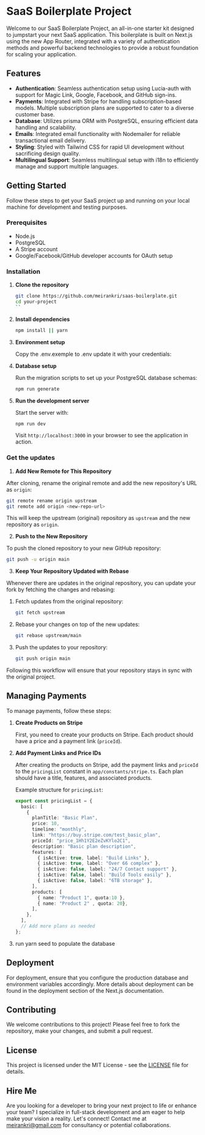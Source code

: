 # SaaS Boilerplate Project

Welcome to our SaaS Boilerplate Project, an all-in-one starter kit designed to jumpstart your next SaaS application. This boilerplate is built on Next.js using the new App Router, integrated with a variety of authentication methods and powerful backend technologies to provide a robust foundation for scaling your application.

## Features

- **Authentication**: Seamless authentication setup using Lucia-auth with support for Magic Link, Google, Facebook, and GitHub sign-ins.
- **Payments**: Integrated with Stripe for handling subscription-based models. Multiple subscription plans are supported to cater to a diverse customer base.
- **Database**: Utilizes prisma ORM with PostgreSQL, ensuring efficient data handling and scalability.
- **Emails**: Integrated email functionality with Nodemailer for reliable transactional email delivery.
- **Styling**: Styled with Tailwind CSS for rapid UI development without sacrificing design quality.
- **Multilingual Support**: Seamless multilingual setup with i18n to efficiently manage and support multiple languages.

## Getting Started

Follow these steps to get your SaaS project up and running on your local machine for development and testing purposes.

### Prerequisites

- Node.js
- PostgreSQL
- A Stripe account
- Google/Facebook/GitHub developer accounts for OAuth setup

### Installation

1. **Clone the repository**

   ```bash
   git clone https://github.com/meirankri/saas-boilerplate.git
   cd your-project
   ``

2. **Install dependencies**

   ```bash
   npm install || yarn 
   ```

3. **Environment setup**

   Copy the .env.exemple to .env update it with your credentials:


4. **Database setup**

   Run the migration scripts to set up your PostgreSQL database schemas:

   ```bash
   npm run generate
   ```

5. **Run the development server**

   Start the server with:

   ```bash
   npm run dev
   ```

   Visit `http://localhost:3000` in your browser to see the application in action.

### Get the updates

 1. **Add New Remote for This Repository**

After cloning, rename the original remote and add the new repository's URL as `origin`:

```bash
git remote rename origin upstream
git remote add origin <new-repo-url>
```

This will keep the upstream (original) repository as `upstream` and the new repository as `origin`.

2. **Push to the New Repository**

To push the cloned repository to your new GitHub repository:

```bash
git push -u origin main
```

 3. **Keep Your Repository Updated with Rebase**

Whenever there are updates in the original repository, you can update your fork by fetching the changes and rebasing:

1. Fetch updates from the original repository:

   ```bash
   git fetch upstream
   ```

2. Rebase your changes on top of the new updates:

   ```bash
   git rebase upstream/main
   ```

3. Push the updates to your repository:

   ```bash
   git push origin main
   ```

Following this workflow will ensure that your repository stays in sync with the original project.

## Managing Payments

To manage payments, follow these steps:

1. **Create Products on Stripe**

   First, you need to create your products on Stripe. Each product should have a price and a payment link (`priceId`).

2. **Add Payment Links and Price IDs**

   After creating the products on Stripe, add the payment links and `priceId` to the `pricingList` constant in `app/constants/stripe.ts`. Each plan should have a title, features, and associated products.

   Example structure for `pricingList`:

   ```typescript
   export const pricingList = {
     basic: [
       {
         planTitle: "Basic Plan",
         price: 10,
         timeline: "monthly",
         link: "https://buy.stripe.com/test_basic_plan",
         priceId: "price_1Hh1Y2E2eZvKYlo2C1",
         description: "Basic plan description",
         features: [
           { isActive: true, label: "Build Links" },
           { isActive: true, label: "Over 66 complex" },
           { isActive: false, label: "24/7 Contact support" },
           { isActive: false, label: "Build Tools easily" },
           { isActive: false, label: "6TB storage" },
         ],
         products: [
           { name: "Product 1", quota:10 },
           { name: "Product 2" , quota: 20},
         ],
       },
     ],
     // Add more plans as needed
   };

3. run yarn seed to populate the database

## Deployment

For deployment, ensure that you configure the production database and environment variables accordingly. More details about deployment can be found in the deployment section of the Next.js documentation.

## Contributing

We welcome contributions to this project! Please feel free to fork the repository, make your changes, and submit a pull request.

## License

This project is licensed under the MIT License - see the [LICENSE](LICENSE) file for details.

## Hire Me

Are you looking for a developer to bring your next project to life or enhance your team? I specialize in full-stack development and am eager to help make your vision a reality. Let's connect! Contact me at [meirankri@gmail.com](mailto:meirankri+saasboilerplate@gmail.com) for consultancy or potential collaborations.
